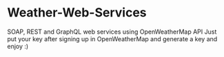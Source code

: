 # Weather-Web-Services
  SOAP, REST and GraphQL web services using OpenWeatherMap API
Just put your key after signing up in OpenWeatherMap and generate a key and enjoy :)
